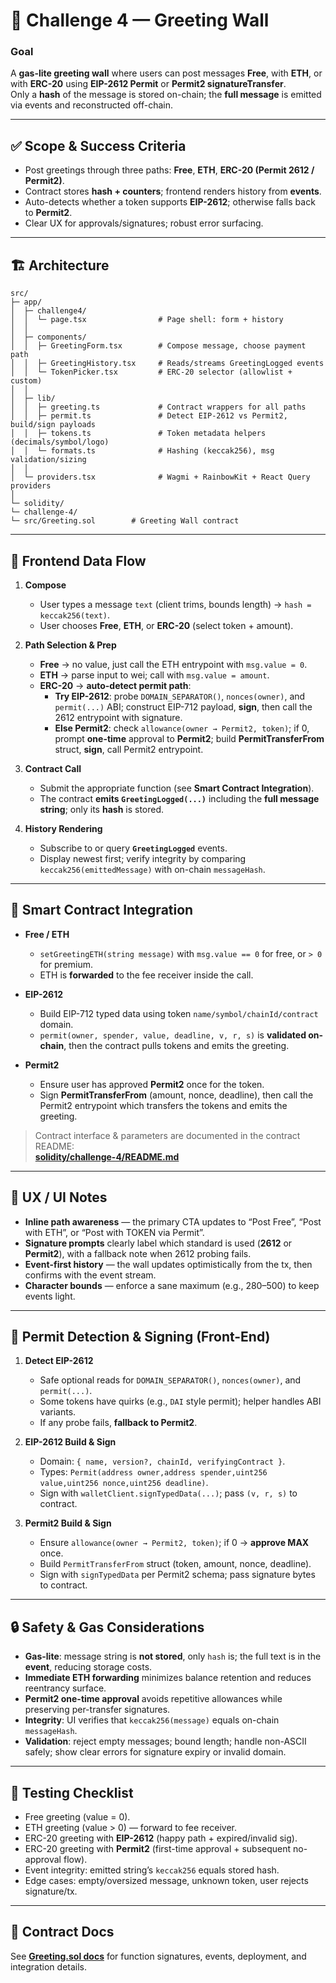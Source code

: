 # 📗 Challenge 4 — Greeting Wall

### Goal
A **gas-lite greeting wall** where users can post messages **Free**, with **ETH**, or with **ERC-20** using **EIP-2612 Permit** or **Permit2 signatureTransfer**.  
Only a **hash** of the message is stored on-chain; the **full message** is emitted via events and reconstructed off-chain.

---

## ✅ Scope & Success Criteria
- Post greetings through three paths: **Free**, **ETH**, **ERC-20 (Permit 2612 / Permit2)**.
- Contract stores **hash + counters**; frontend renders history from **events**.
- Auto-detects whether a token supports **EIP-2612**; otherwise falls back to **Permit2**.
- Clear UX for approvals/signatures; robust error surfacing.

---

## 🏗 Architecture
```
src/
├─ app/
│  ├─ challenge4/
│  │  └─ page.tsx                # Page shell: form + history
│  │
│  ├─ components/
│  │  ├─ GreetingForm.tsx        # Compose message, choose payment path
│  │  ├─ GreetingHistory.tsx     # Reads/streams GreetingLogged events
│  │  └─ TokenPicker.tsx         # ERC-20 selector (allowlist + custom)
│  │
│  ├─ lib/
│  │  ├─ greeting.ts             # Contract wrappers for all paths
│  │  ├─ permit.ts               # Detect EIP-2612 vs Permit2, build/sign payloads
│  │  ├─ tokens.ts               # Token metadata helpers (decimals/symbol/logo)
│  │  └─ formats.ts              # Hashing (keccak256), msg validation/sizing
│  │
│  └─ providers.tsx              # Wagmi + RainbowKit + React Query providers
│
└─ solidity/
└─ challenge-4/
└─ src/Greeting.sol        # Greeting Wall contract
```

---

## 🔄 Frontend Data Flow

1. **Compose**  
   - User types a message `text` (client trims, bounds length) → `hash = keccak256(text)`.
   - User chooses **Free**, **ETH**, or **ERC-20** (select token + amount).

2. **Path Selection & Prep**  
   - **Free** → no value, just call the ETH entrypoint with `msg.value = 0`.
   - **ETH** → parse input to wei; call with `msg.value = amount`.
   - **ERC-20** → **auto-detect permit path**:
     - **Try EIP-2612**: probe `DOMAIN_SEPARATOR()`, `nonces(owner)`, and `permit(...)` ABI; construct EIP-712 payload, **sign**, then call the 2612 entrypoint with signature.
     - **Else Permit2**: check `allowance(owner → Permit2, token)`; if 0, prompt **one-time** approval to **Permit2**; build **PermitTransferFrom** struct, **sign**, call Permit2 entrypoint.

3. **Contract Call**  
   - Submit the appropriate function (see **Smart Contract Integration**).
   - The contract **emits `GreetingLogged(...)`** including the **full message string**; only its **hash** is stored.

4. **History Rendering**  
   - Subscribe to or query **`GreetingLogged`** events.
   - Display newest first; verify integrity by comparing `keccak256(emittedMessage)` with on-chain `messageHash`.

---

## 🔗 Smart Contract Integration

- **Free / ETH**
  - `setGreetingETH(string message)` with `msg.value == 0` for free, or `> 0` for premium.
  - ETH is **forwarded** to the fee receiver inside the call.

- **EIP-2612**
  - Build EIP-712 typed data using token `name/symbol/chainId/contract` domain.
  - `permit(owner, spender, value, deadline, v, r, s)` is **validated on-chain**, then the contract pulls tokens and emits the greeting.

- **Permit2**
  - Ensure user has approved **Permit2** once for the token.
  - Sign **PermitTransferFrom** (amount, nonce, deadline), then call the Permit2 entrypoint which transfers the tokens and emits the greeting.

> Contract interface & parameters are documented in the contract README:  
> **[solidity/challenge-4/README.md](/src/app/solidity/challenge-4/README.md)**

---

## 🎨 UX / UI Notes
- **Inline path awareness** — the primary CTA updates to “Post Free”, “Post with ETH”, or “Post with TOKEN via Permit”.
- **Signature prompts** clearly label which standard is used (**2612** or **Permit2**), with a fallback note when 2612 probing fails.
- **Event-first history** — the wall updates optimistically from the tx, then confirms with the event stream.
- **Character bounds** — enforce a sane maximum (e.g., 280–500) to keep events light.

---

## 🧩 Permit Detection & Signing (Front-End)

1. **Detect EIP-2612**  
   - Safe optional reads for `DOMAIN_SEPARATOR()`, `nonces(owner)`, and `permit(...)`.
   - Some tokens have quirks (e.g., `DAI` style permit); helper handles ABI variants.
   - If any probe fails, **fallback to Permit2**.

2. **EIP-2612 Build & Sign**  
   - Domain: `{ name, version?, chainId, verifyingContract }`.
   - Types: `Permit(address owner,address spender,uint256 value,uint256 nonce,uint256 deadline)`.
   - Sign with `walletClient.signTypedData(...)`; pass `(v, r, s)` to contract.

3. **Permit2 Build & Sign**  
   - Ensure `allowance(owner → Permit2, token)`; if 0 → **approve MAX** once.
   - Build `PermitTransferFrom` struct (token, amount, nonce, deadline).
   - Sign with `signTypedData` per Permit2 schema; pass signature bytes to contract.

---

## 🔒 Safety & Gas Considerations
- **Gas-lite**: message string is **not stored**, only `hash` is; the full text is in the **event**, reducing storage costs.
- **Immediate ETH forwarding** minimizes balance retention and reduces reentrancy surface.
- **Permit2 one-time approval** avoids repetitive allowances while preserving per-transfer signatures.
- **Integrity**: UI verifies that `keccak256(message)` equals on-chain `messageHash`.
- **Validation**: reject empty messages; bound length; handle non-ASCII safely; show clear errors for signature expiry or invalid domain.

---

## 🧪 Testing Checklist
- Free greeting (value = 0).  
- ETH greeting (value > 0) — forward to fee receiver.  
- ERC-20 greeting with **EIP-2612** (happy path + expired/invalid sig).  
- ERC-20 greeting with **Permit2** (first-time approval + subsequent no-approval flow).  
- Event integrity: emitted string’s `keccak256` equals stored hash.  
- Edge cases: empty/oversized message, unknown token, user rejects signature/tx.

---

## 📄 Contract Docs
See **[Greeting.sol docs](/src/app/solidity/challenge-4/README.md)** for function signatures, events, deployment, and integration details.